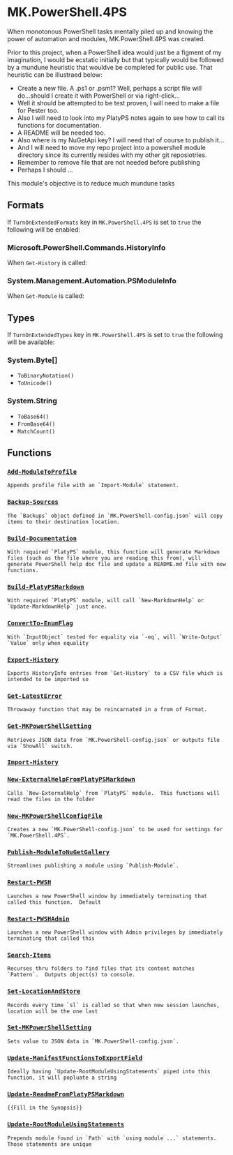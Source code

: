 # MK.PowerShell.4PS

When monotonous PowerShell tasks mentally piled up and knowing the power of automation and modules, MK.PowerShell.4PS was created.

Prior to this project, when a PowerShell idea would just be a figment of my imagination, I would be ecstatic initially but that typically would be followed by a mundune heuristic that wouldve be completed for public use. That heuristic can be illustraed below:

* Create a new file. A .ps1 or .psm1? Well, perhaps a script file will do...should I create it with PowerShell or via right-click...
* Well it should be attempted to be test proven, I will need to make a file for Pester too.
* Also I will need to look into my PlatyPS notes again to see how to call its functions for documentation.
* A README will be needed too.
* Also where is my NuGetApi key?  I will need that of course to publish it...
* And I will need to move my repo project into a powershell module directory since its currently resides with my other git reposiotries.
* Remember to remove file that are not needed before publishing
* Perhaps I should ...

This module's objective is to reduce much mundune tasks 

## Formats

If `TurnOnExtendedFormats` key in `MK.PowerShell.4PS` is set to `true` the following will be enabled:

### Microsoft.PowerShell.Commands.HistoryInfo

When `Get-History` is called:

### System.Management.Automation.PSModuleInfo

When `Get-Module` is called:

## Types

If `TurnOnExtendedTypes` key in `MK.PowerShell.4PS` is set to `true` the following will be available:

### System.Byte[]

* `ToBinaryNotation()`
* `ToUnicode()`

### System.String

* `ToBase64()`
* `FromBase64()`
* `MatchCount()`

## Functions

### [```Add-ModuleToProfile```](https://github.com/marckassay/MK.PowerShell.4PS/blob/master/docs/Add-ModuleToProfile.md)

    Appends profile file with an `Import-Module` statement.
 
### [```Backup-Sources```](https://github.com/marckassay/MK.PowerShell.4PS/blob/master/docs/Backup-Sources.md)

    The `Backups` object defined in `MK.PowerShell-config.json` will copy items to their destination location.
 
### [```Build-Documentation```](https://github.com/marckassay/MK.PowerShell.4PS/blob/master/docs/Build-Documentation.md)

    With required `PlatyPS` module, this function will generate Markdown files (such as the file where you are reading this from), will generate PowerShell help doc file and update a README.md file with new functions.
 
### [```Build-PlatyPSMarkdown```](https://github.com/marckassay/MK.PowerShell.4PS/blob/master/docs/Build-PlatyPSMarkdown.md)

    With required `PlatyPS` module, will call `New-MarkdownHelp` or `Update-MarkdownHelp` just once.
 
### [```ConvertTo-EnumFlag```](https://github.com/marckassay/MK.PowerShell.4PS/blob/master/docs/ConvertTo-EnumFlag.md)

    With `InputObject` tested for equality via `-eq`, will `Write-Output` `Value` only when equality 
 
### [```Export-History```](https://github.com/marckassay/MK.PowerShell.4PS/blob/master/docs/Export-History.md)

    Exports HistoryInfo entries from `Get-History` to a CSV file which is intended to be imported so
 
### [```Get-LatestError```](https://github.com/marckassay/MK.PowerShell.4PS/blob/master/docs/Get-LatestError.md)

    Throwaway function that may be reincarnated in a from of Format.
 
### [```Get-MKPowerShellSetting```](https://github.com/marckassay/MK.PowerShell.4PS/blob/master/docs/Get-MKPowerShellSetting.md)

    Retrieves JSON data from `MK.PowerShell-config.json` or outputs file via `ShowAll` switch.
 
### [```Import-History```](https://github.com/marckassay/MK.PowerShell.4PS/blob/master/docs/Import-History.md)

    
 
### [```New-ExternalHelpFromPlatyPSMarkdown```](https://github.com/marckassay/MK.PowerShell.4PS/blob/master/docs/New-ExternalHelpFromPlatyPSMarkdown.md)

    Calls `New-ExternalHelp` from `PlatyPS` module.  This functions will read the files in the folder 
 
### [```New-MKPowerShellConfigFile```](https://github.com/marckassay/MK.PowerShell.4PS/blob/master/docs/New-MKPowerShellConfigFile.md)

    Creates a new `MK.PowerShell-config.json` to be used for settings for `MK.PowerShell.4PS`.
 
### [```Publish-ModuleToNuGetGallery```](https://github.com/marckassay/MK.PowerShell.4PS/blob/master/docs/Publish-ModuleToNuGetGallery.md)

    Streamlines publishing a module using `Publish-Module`.
 
### [```Restart-PWSH```](https://github.com/marckassay/MK.PowerShell.4PS/blob/master/docs/Restart-PWSH.md)

    Launches a new PowerShell window by immediately terminating that called this function.  Default 
 
### [```Restart-PWSHAdmin```](https://github.com/marckassay/MK.PowerShell.4PS/blob/master/docs/Restart-PWSHAdmin.md)

    Launches a new PowerShell window with Admin privileges by immediately terminating that called this 
 
### [```Search-Items```](https://github.com/marckassay/MK.PowerShell.4PS/blob/master/docs/Search-Items.md)

    Recurses thru folders to find files that its content matches `Pattern`.  Outputs object(s) to console.
 
### [```Set-LocationAndStore```](https://github.com/marckassay/MK.PowerShell.4PS/blob/master/docs/Set-LocationAndStore.md)

    Records every time `sl` is called so that when new session launches, location will be the one last 
 
### [```Set-MKPowerShellSetting```](https://github.com/marckassay/MK.PowerShell.4PS/blob/master/docs/Set-MKPowerShellSetting.md)

    Sets value to JSON data in `MK.PowerShell-config.json`.
 
### [```Update-ManifestFunctionsToExportField```](https://github.com/marckassay/MK.PowerShell.4PS/blob/master/docs/Update-ManifestFunctionsToExportField.md)

    Ideally having `Update-RootModuleUsingStatements` piped into this function, it will popluate a string
 
### [```Update-ReadmeFromPlatyPSMarkdown```](https://github.com/marckassay/MK.PowerShell.4PS/blob/master/docs/Update-ReadmeFromPlatyPSMarkdown.md)

    {{Fill in the Synopsis}}
 
### [```Update-RootModuleUsingStatements```](https://github.com/marckassay/MK.PowerShell.4PS/blob/master/docs/Update-RootModuleUsingStatements.md)

    Prepends module found in `Path` with `using module ...` statements. Those statements are unique 




